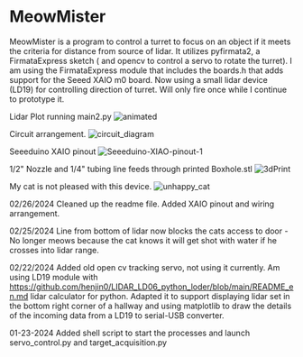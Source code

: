 # MeowMister
 
MeowMister is a program to control a turret to focus on an object if it meets the criteria for distance from source of lidar. It utilizes pyfirmata2, a FirmataExpress sketch ( and opencv to control a servo to rotate the turret).  I am using the FirmataExpress module that includes the boards.h that adds support for the Seeed XAIO m0 board. Now using a small lidar device (LD19) for controlling direction of turret. Will only fire once while I continue to prototype it.

Lidar Plot running main2.py
![animated](https://github.com/metracy/MeowMister/assets/12073647/aa362e29-e5b7-47d3-bacd-be8ba3df3c56)


Circuit arrangement.
![circuit_diagram](https://github.com/metracy/MeowMister/assets/12073647/4ced766c-6f89-4e9b-967f-524543f69b9a)



Seeeduino XAIO pinout
![Seeeduino-XIAO-pinout-1](https://github.com/metracy/MeowMister/assets/12073647/bf2b7dc1-ec3a-4821-946b-a08e1268069b)



1/2" Nozzle and 1/4" tubing line feeds through printed Boxhole.stl
![3dPrint](https://github.com/metracy/MeowMister/assets/12073647/ad61f396-daed-49fa-8947-06ce98be9814)



My cat is not pleased with this device.
![unhappy_cat](https://github.com/metracy/MeowMister/assets/12073647/886b0888-1341-46b1-84da-2097e17319d2)


02/26/2024
Cleaned up the readme file. Added XAIO pinout and wiring arrangement.

02/25/2024
Line from bottom of lidar now blocks the cats access to door - No longer meows because the cat knows it will get shot with water if he crosses into lidar range.

02/22/2024
Added old open cv tracking servo, not using it currently. Am using LD19 module with https://github.com/henjin0/LIDAR_LD06_python_loder/blob/main/README_en.md lidar calculator for python. Adapted it to support displaying lidar set in the bottom right
corner of a hallway and using matplotlib to draw the details of the incoming data from a LD19 to serial-USB converter.

01-23-2024
Added shell script to start the processes and launch servo_control.py and target_acquisition.py
